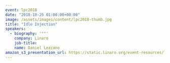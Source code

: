 ```yaml
---
event: lpc2018
date: "2018-10-25 01:00:00+00:00"
image: /assets/images/content/lpc2018-thumb.jpg
title: "Idle Injection"
speakers:
  - biography: '""'
    company: Linaro
    job-title:
    name: Daniel Lezcano
amazon_s3_presentation_url: https://static.linaro.org/event-resources/lpc2018/LPC2018-Thermal_Idle_injection_1.pdf
---
```

